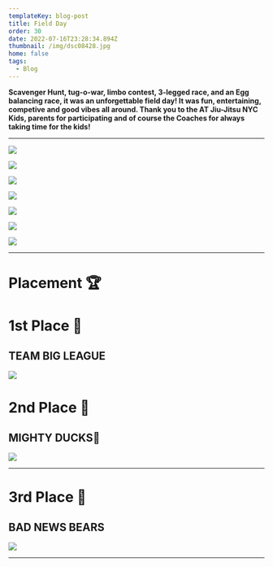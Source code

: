 ```yaml
---
templateKey: blog-post
title: Field Day
order: 30
date: 2022-07-16T23:28:34.894Z
thumbnail: /img/dsc08428.jpg
home: false
tags:
  - Blog
---
```

**Scavenger Hunt, tug-o-war, limbo contest, 3-legged race, and an Egg balancing race, it was an unforgettable field day! It was fun, entertaining, competive and good vibes all around. Thank you to the AT Jiu-Jitsu NYC Kids, parents for participating and of course the Coaches for always taking time for the kids!**

- - -

![](/img/dsc08047.jpg)

![](/img/dsc08058.jpg)

![](/img/dsc08058.jpg)

![](/img/dsc08255.jpg)

![](/img/dsc08332.jpg)

![](/img/img-9542.jpg)

![](/img/img-9543.jpg)

- - -

# Placement 🏆

# 1st Place 🥇

## **TEAM BIG LEAGUE**

![](/img/dsc08412.jpg)

# 2nd Place 🥈

## **MIGHTY DUCKS🐥**

![](/img/dsc08401.jpg)

- - -

# **3rd Place 🥉**

## **BAD NEWS BEARS** 

![](/img/dsc08373.jpg)

- - -
